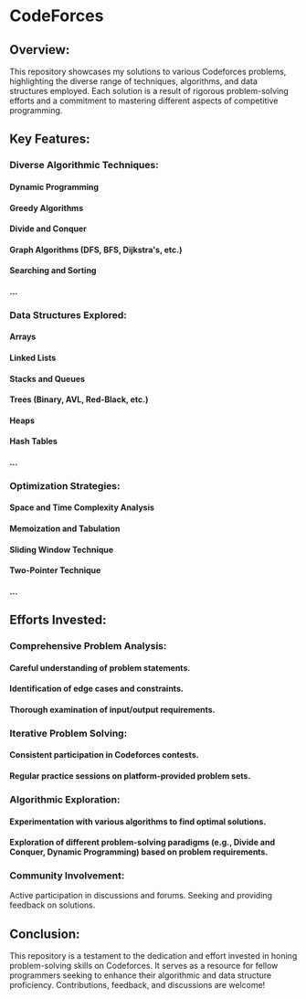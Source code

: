 # CodeForces

## Overview:
This repository showcases my solutions to various Codeforces problems, highlighting the diverse range of techniques, algorithms, and data structures employed. Each solution is a result of rigorous problem-solving efforts and a commitment to mastering different aspects of competitive programming.

## Key Features:
### Diverse Algorithmic Techniques:

#### Dynamic Programming
#### Greedy Algorithms
#### Divide and Conquer
#### Graph Algorithms (DFS, BFS, Dijkstra's, etc.)
#### Searching and Sorting
#### ...

### Data Structures Explored:

#### Arrays
#### Linked Lists
#### Stacks and Queues
#### Trees (Binary, AVL, Red-Black, etc.)
#### Heaps
#### Hash Tables
#### ...

### Optimization Strategies:

#### Space and Time Complexity Analysis
#### Memoization and Tabulation
#### Sliding Window Technique
#### Two-Pointer Technique
#### ...

## Efforts Invested:
### Comprehensive Problem Analysis:

#### Careful understanding of problem statements.
#### Identification of edge cases and constraints.
#### Thorough examination of input/output requirements.

### Iterative Problem Solving:

#### Consistent participation in Codeforces contests.
#### Regular practice sessions on platform-provided problem sets.
### Algorithmic Exploration:

#### Experimentation with various algorithms to find optimal solutions.
#### Exploration of different problem-solving paradigms (e.g., Divide and Conquer, Dynamic Programming) based on problem requirements.
### Community Involvement:

Active participation in discussions and forums.
Seeking and providing feedback on solutions.

## Conclusion:
This repository is a testament to the dedication and effort invested in honing problem-solving skills on Codeforces. It serves as a resource for fellow programmers seeking to enhance their algorithmic and data structure proficiency. Contributions, feedback, and discussions are welcome!
